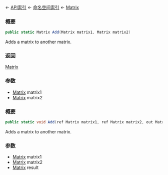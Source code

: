← [API索引](Api-Index) ← [命名空间索引](Namespace-Index) ← [Matrix](VRageMath.Matrix)

### 概要

```csharp
public static Matrix Add(Matrix matrix1, Matrix matrix2)
```

Adds a matrix to another matrix.

### 返回

[Matrix](VRageMath.Matrix)

### 参数

* [Matrix](VRageMath.Matrix) matrix1
* [Matrix](VRageMath.Matrix) matrix2
### 概要

```csharp
public static void Add(ref Matrix matrix1, ref Matrix matrix2, out Matrix result)
```

Adds a matrix to another matrix.

### 参数

* [Matrix](VRageMath.Matrix) matrix1
* [Matrix](VRageMath.Matrix) matrix2
* [Matrix](VRageMath.Matrix) result
